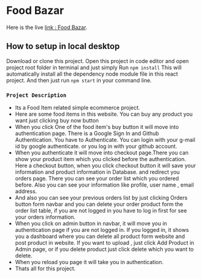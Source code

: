 # Food Bazar

Here is the live [link : Food Bazar](https://food-bazar-project.web.app/).

## How to setup in local desktop

Download or clone this project. Open this project in code editor and open project root folder in terminal and just simply Run `npm install`
This will automatically install all the dependency node module file in this react project.
And then just run `npm start` in your command line.

### `Project Description`

- Its a Food Item related simple ecommerce project.
- Here are some food items in this website. You can buy any product you want just clicking buy now button
- When you click One of the food item's buy button it will move into authentication page. There is a Google Sign In and Github Authentication. You have to Authenticate. You can login with your g-mail id by google authenticate. or you log in with your github account.
- When you authenticate it will move into checkout page.There you can show your product item which you clicked before the authentication. Here a checkout button, when you click checkout button it will save your information and product information in Database. and redirect you orders page. There you can see your order list which you ordered before. Also you can see your information like profile, user name , email address.
- And also you can see your previous orders list by just clicking Orders button form navbar and you can delete your order product form the order list table, if you are not logged in you have to log in first for see your orders information.
- When you click on admin button in navbar, it will move you in authentication page if you are not logged in. If you logged in, it shows you a dashboard where you can delete all product form website and post product in website. If you want to upload , just click Add Product in Admin page, or if you delete product just click delete which you want to delete.
- When you reload you page it will take you in authentication.
- Thats all for this project.
